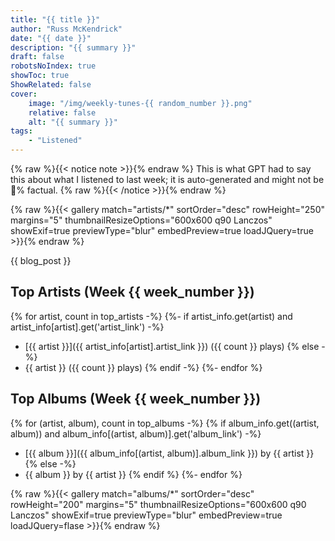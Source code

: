 ```yaml
---
title: "{{ title }}"
author: "Russ McKendrick"
date: "{{ date }}"
description: "{{ summary }}"
draft: false
robotsNoIndex: true
showToc: true
ShowRelated: false
cover:
    image: "/img/weekly-tunes-{{ random_number }}.png"
    relative: false
    alt: "{{ summary }}"
tags:
    - "Listened"
---
```


{% raw %}{{< notice note >}}{% endraw %}
This is what GPT had to say this about what I listened to last week; it is auto-generated and might not be 💯% factual.
{% raw %}{{< /notice >}}{% endraw %}

{% raw %}{{< gallery match="artists/*" sortOrder="desc" rowHeight="250" margins="5" thumbnailResizeOptions="600x600 q90 Lanczos" showExif=true previewType="blur" embedPreview=true loadJQuery=true >}}{% endraw %}

{{ blog_post }}

## Top Artists (Week {{ week_number }})

{% for artist, count in top_artists -%}
{%- if artist_info.get(artist) and artist_info[artist].get('artist_link') -%}
- [{{ artist }}]({{ artist_info[artist].artist_link }}) ({{ count }} plays)
{% else -%}
- {{ artist }} ({{ count }} plays)
{% endif -%}
{%- endfor %}

## Top Albums (Week {{ week_number }})

{% for (artist, album), count in top_albums -%}
{% if album_info.get((artist, album)) and album_info[(artist, album)].get('album_link') -%}
- [{{ album }}]({{ album_info[(artist, album)].album_link }}) by {{ artist }}
{% else -%}
- {{ album }} by {{ artist }}
{% endif %}
{%- endfor %}

{% raw %}{{< gallery match="albums/*" sortOrder="desc" rowHeight="200" margins="5" thumbnailResizeOptions="600x600 q90 Lanczos" showExif=true previewType="blur" embedPreview=true loadJQuery=flase >}}{% endraw %}
